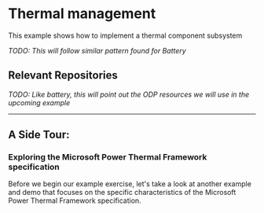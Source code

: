 # Thermal management

This example shows how to implement a thermal component subsystem

_TODO: This will follow similar pattern found for Battery_


## Relevant Repositories
_TODO: Like battery, this will point out the ODP resources we will use in the upcoming example_

--------
## A Side Tour:
### Exploring the Microsoft Power Thermal Framework specification
Before we begin our example exercise, let's take a look at another example and demo that focuses on the specific characteristics of the Microsoft Power Thermal Framework specification.



